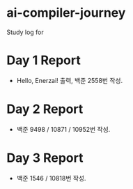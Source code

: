 # ai-compiler-journey
Study log for

# Day 1 Report

- Hello, Enerzai! 출력, 백준 2558번 작성.

# Day 2 Report

- 백준 9498 / 10871 / 10952번 작성.

# Day 3 Report

- 백준 1546 / 10818번 작성.